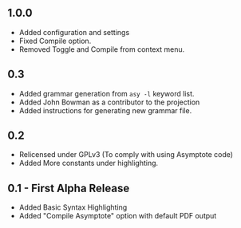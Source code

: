 ## 1.0.0
* Added configuration and settings
* Fixed Compile option.
* Removed Toggle and Compile from context menu.

## 0.3
* Added grammar generation from ```asy -l``` keyword list.
* Added John Bowman as a contributor to the projection
* Added instructions for generating new grammar file.

## 0.2
* Relicensed under GPLv3 (To comply with using Asymptote code)
* Added More constants under highlighting.

## 0.1 - First Alpha Release
* Added Basic Syntax Highlighting
* Added "Compile Asymptote" option with default PDF output
